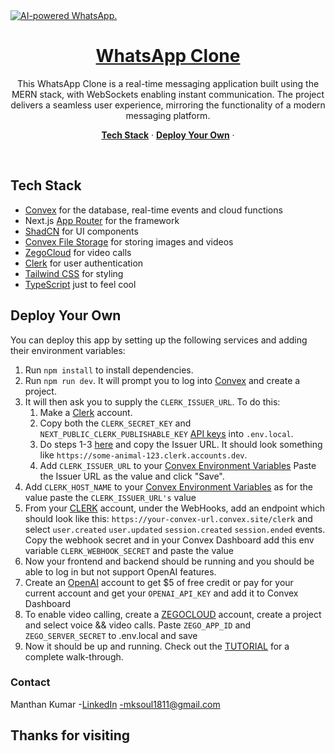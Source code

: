 <a href="https://manthan-mk-portfolio.vercel.app">
  <img alt="AI-powered WhatsApp." src="https://i.ibb.co/YcWpZ5F/Screenshot-24.png">
  <h1 align="center">WhatsApp Clone</h1>
</a>

<p align="center">
 This WhatsApp Clone is a real-time messaging application built using the MERN stack, with WebSockets enabling instant communication. The project delivers a seamless user experience, mirroring the functionality of a modern messaging platform. 
</p>

<p align="center">
  <a href="#tech-stack"><strong>Tech Stack</strong></a> ·
  <a href="#deploy-your-own"><strong>Deploy Your Own</strong></a> ·
</p>
<br/>

## Tech Stack

- [Convex](https://convex.dev/) for the database, real-time events and cloud functions
- Next.js [App Router](https://nextjs.org/docs/app) for the framework
- [ShadCN](https://ui.shadcn.com/) for UI components
- [Convex File Storage](https://docs.convex.dev/file-storage) for storing images and videos
- [ZegoCloud](https://www.zegocloud.com) for video calls
- [Clerk](https://clerk.dev/) for user authentication
- [Tailwind CSS](https://tailwindcss.com/) for styling
- [TypeScript](https://www.typescriptlang.org/) just to feel cool

## Deploy Your Own

You can deploy this app by setting up the following services and adding their environment variables:

1. Run `npm install` to install dependencies.
2. Run `npm run dev`. It will prompt you to log into [Convex](https://convex.dev) and create a project.
3. It will then ask you to supply the `CLERK_ISSUER_URL`. To do this:
   1. Make a [Clerk](https://clerk.dev) account.
   2. Copy both the `CLERK_SECRET_KEY` and `NEXT_PUBLIC_CLERK_PUBLISHABLE_KEY` [API keys](https://dashboard.clerk.com/last-active?path=api-keys) into `.env.local`.
   3. Do steps 1-3 [here](https://docs.convex.dev/auth/clerk) and copy the Issuer URL.
      It should look something like `https://some-animal-123.clerk.accounts.dev`.
   4. Add `CLERK_ISSUER_URL` to your [Convex Environment Variables](https://dashboard.convex.dev/deployment/settings/environment-variables?var=CLERK_ISSUER_URL)
      Paste the Issuer URL as the value and click "Save".
4. Add `CLERK_HOST_NAME` to your [Convex Environment Variables](https://dashboard.convex.dev/deployment/settings/environment-variables?var=CLERK_ISSUER_URL) as for the value paste the `CLERK_ISSUER_URL's` value
5. From your [CLERK](https://clerk.dev) account, under the WebHooks, add an endpoint which should look like this: `https://your-convex-url.convex.site/clerk` and select `user.created` `user.updated` `session.created` `session.ended` events. Copy the webhook secret and in your Convex Dashboard add this env variable `CLERK_WEBHOOK_SECRET` and paste the value
6. Now your frontend and backend should be running and you should be able to log in but not support OpenAI features.
7. Create an [OpenAI](https://platform.openai.com/) account to get $5 of free credit or pay for your current account and get your `OPENAI_API_KEY` and add it to Convex Dashboard
8. To enable video calling, create a [ZEGOCLOUD](https://www.zegocloud.com) account, create a project and select voice && video calls. Paste `ZEGO_APP_ID` and `ZEGO_SERVER_SECRET` to .env.local and save
9. Now it should be up and running. Check out the [TUTORIAL](https://youtu.be/sQ1zvdS8eU8) for a complete walk-through.

### Contact

Manthan Kumar -[LinkedIn](https://www.linkedin.com/in/mk4coder/)
-mksoul1811@gmail.com

## Thanks for visiting

